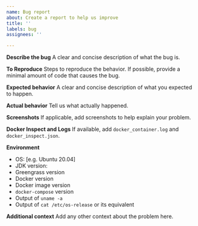 ```yaml
---
name: Bug report
about: Create a report to help us improve
title: ''
labels: bug
assignees: ''

---
```


**Describe the bug**
A clear and concise description of what the bug is. 

**To Reproduce**
Steps to reproduce the behavior. If possible, provide a minimal amount of code that causes the bug.

**Expected behavior**
A clear and concise description of what you expected to happen.

**Actual behavior**
Tell us what actually happened.

**Screenshots**
If applicable, add screenshots to help explain your problem.

**Docker Inspect and Logs**
If available, add `docker_container.log` and `docker_inspect.json`.

**Environment**
 - OS: [e.g. Ubuntu 20.04]
 - JDK version:
 - Greengrass version
 - Docker version
 - Docker image version
 - `docker-compose` version
 - Output of `uname -a`
 - Output of `cat /etc/os-release` or its equivalent

**Additional context**
Add any other context about the problem here.
